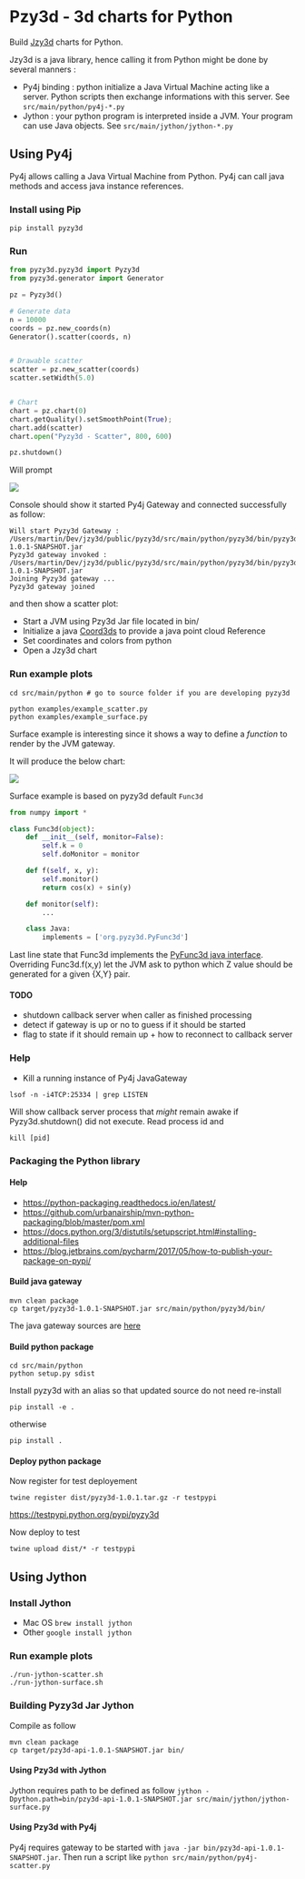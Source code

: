 # Pzy3d - 3d charts for Python

Build [Jzy3d](http://www.jzy3d.org) charts for Python.

Jzy3d is a java library, hence calling it from Python might be done by several manners :
* Py4j binding : python initialize a Java Virtual Machine acting like a server. Python scripts then exchange informations with this server. See ```src/main/python/py4j-*.py```
* Jython : your python program is interpreted inside a JVM. Your program can use Java objects. See ```src/main/jython/jython-*.py```

## Using Py4j

Py4j allows calling a Java Virtual Machine from Python. Py4j can call java methods and access java instance references.

### Install using Pip

```
pip install pyzy3d
```

### Run

```python
from pyzy3d.pyzy3d import Pyzy3d
from pyzy3d.generator import Generator

pz = Pyzy3d()

# Generate data
n = 10000
coords = pz.new_coords(n)
Generator().scatter(coords, n)


# Drawable scatter
scatter = pz.new_scatter(coords)
scatter.setWidth(5.0)


# Chart
chart = pz.chart(0)
chart.getQuality().setSmoothPoint(True);
chart.add(scatter)
chart.open("Pyzy3d - Scatter", 800, 600)

pz.shutdown()
```

Will prompt

<img src="doc/example_scatter.png">

Console should show it started Py4j Gateway and connected successfully as follow:

```
Will start Pyzy3d Gateway : /Users/martin/Dev/jzy3d/public/pyzy3d/src/main/python/pyzy3d/bin/pyzy3d-1.0.1-SNAPSHOT.jar
Pyzy3d gateway invoked : /Users/martin/Dev/jzy3d/public/pyzy3d/src/main/python/pyzy3d/bin/pyzy3d-1.0.1-SNAPSHOT.jar
Joining Pyzy3d gateway ...
Pyzy3d gateway joined
```

and then show a scatter plot:
* Start a JVM using Pzy3d Jar file located in bin/
* Initialize a java [Coord3ds](https://github.com/jzy3d/jzy3d-api/blob/master/jzy3d-api/src/api/org/jzy3d/maths/Coord3ds.java) to provide a java point cloud Reference
* Set coordinates and colors from python
* Open a Jzy3d chart



### Run example plots

```
cd src/main/python # go to source folder if you are developing pyzy3d

python examples/example_scatter.py
python examples/example_surface.py

```

Surface example is interesting since it shows a way to define a <i>function</i> to render by the JVM gateway.


It will produce the below chart:

<img src="doc/example_surface.png"/>

Surface example is based on pyzy3d default ```Func3d```
```python
from numpy import *

class Func3d(object):
    def __init__(self, monitor=False):
        self.k = 0
        self.doMonitor = monitor

    def f(self, x, y):
        self.monitor()
        return cos(x) + sin(y)

    def monitor(self):
        ...

    class Java:
        implements = ['org.pyzy3d.PyFunc3d']
```

Last line state that Func3d implements the <a href="https://github.com/jzy3d/pyzy3d/blob/master/src/main/java/org/pyzy3d/PyFunc3d.java">PyFunc3d java interface</a>. Overriding Func3d.f(x,y) let the JVM ask to python which Z value should be generated for a given {X,Y} pair.

#### TODO

* shutdown callback server when caller as finished processing
* detect if gateway is up or no to guess if it should be started
* flag to state if it should remain up + how to reconnect to callback server


### Help

* Kill a running instance of Py4j JavaGateway
```
lsof -n -i4TCP:25334 | grep LISTEN
```

Will show callback server process that <i>might</i> remain awake if Pyzy3d.shutdown() did not execute. Read process id and

```
kill [pid]
```


### Packaging the Python library

#### Help
* https://python-packaging.readthedocs.io/en/latest/
* https://github.com/urbanairship/mvn-python-packaging/blob/master/pom.xml
* https://docs.python.org/3/distutils/setupscript.html#installing-additional-files
* https://blog.jetbrains.com/pycharm/2017/05/how-to-publish-your-package-on-pypi/

#### Build java gateway
```
mvn clean package
cp target/pyzy3d-1.0.1-SNAPSHOT.jar src/main/python/pyzy3d/bin/
```

The java gateway sources are <a href="https://github.com/jzy3d/pyzy3d/blob/master/src/main/java/org/pyzy3d/Pyzy3d.java">here</a>

#### Build python package
```
cd src/main/python
python setup.py sdist
```

Install pyzy3d with an alias so that updated source do not need re-install

```
pip install -e .
```

otherwise

```
pip install .
```

#### Deploy python package

Now register for test deployement
```
twine register dist/pyzy3d-1.0.1.tar.gz -r testpypi
```
https://testpypi.python.org/pypi/pyzy3d

Now deploy to test
```
twine upload dist/* -r testpypi
```






## Using Jython

### Install Jython

* Mac OS ```brew install jython```
* Other ```google install jython```


### Run example plots

```
./run-jython-scatter.sh
./run-jython-surface.sh
```

### Building Pyzy3d Jar Jython

Compile as follow
```
mvn clean package
cp target/pzy3d-api-1.0.1-SNAPSHOT.jar bin/
```

#### Using Pzy3d with Jython
Jython requires path to be defined as follow ```jython -Dpython.path=bin/pzy3d-api-1.0.1-SNAPSHOT.jar src/main/jython/jython-surface.py```

#### Using Pzy3d with Py4j
Py4j requires gateway to be started with ```java -jar bin/pzy3d-api-1.0.1-SNAPSHOT.jar```. Then run a script like ```python src/main/python/py4j-scatter.py```
